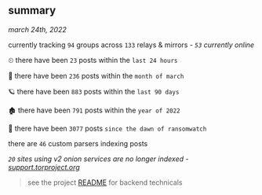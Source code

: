 
## summary
_march 24th, 2022_

currently tracking `94` groups across `133` relays & mirrors - _`53` currently online_

⏲ there have been `23` posts within the `last 24 hours`

🦈 there have been `236` posts within the `month of march`

🪐 there have been `883` posts within the `last 90 days`

🏚 there have been `791` posts within the `year of 2022`

🦕 there have been `3077` posts `since the dawn of ransomwatch`

there are `46` custom parsers indexing posts

_`20` sites using v2 onion services are no longer indexed - [support.torproject.org](https://support.torproject.org/onionservices/v2-deprecation/)_

> see the project [README](https://github.com/thetanz/ransomwatch#ransomwatch--) for backend technicals
